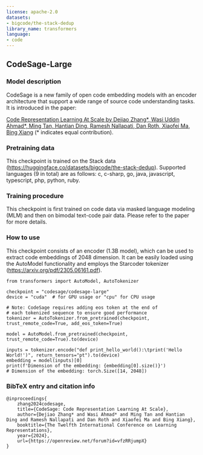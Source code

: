```yaml
---
license: apache-2.0
datasets:
- bigcode/the-stack-dedup
library_name: transformers
language:
- code
---
```


## CodeSage-Large

### Model description
CodeSage is a new family of open code embedding models with an encoder architecture that support a wide range of source code understanding tasks. It is introduced in the paper:

[Code Representation Learning At Scale by 
Dejiao Zhang*, Wasi Uddin Ahmad*, Ming Tan, Hantian Ding, Ramesh Nallapati, Dan Roth, Xiaofei Ma, Bing Xiang](https://arxiv.org/abs/2402.01935) (* indicates equal contribution).

### Pretraining data
This checkpoint is trained on the Stack data (https://huggingface.co/datasets/bigcode/the-stack-dedup). Supported languages (9 in total) are as follows: c, c-sharp, go, java, javascript, typescript, php, python, ruby.

### Training procedure
This checkpoint is first trained on code data via masked language modeling (MLM) and then on bimodal text-code pair data. Please refer to the paper for more details.

### How to use
This checkpoint consists of an encoder (1.3B model), which can be used to extract code embeddings of 2048 dimension. It can be easily loaded using the AutoModel functionality and employs the Starcoder tokenizer (https://arxiv.org/pdf/2305.06161.pdf).

```
from transformers import AutoModel, AutoTokenizer

checkpoint = "codesage/codesage-large"
device = "cuda"  # for GPU usage or "cpu" for CPU usage

# Note: CodeSage requires adding eos token at the end of
# each tokenized sequence to ensure good performance
tokenizer = AutoTokenizer.from_pretrained(checkpoint, trust_remote_code=True, add_eos_token=True)

model = AutoModel.from_pretrained(checkpoint, trust_remote_code=True).to(device)

inputs = tokenizer.encode("def print_hello_world():\tprint('Hello World!')", return_tensors="pt").to(device)
embedding = model(inputs)[0]
print(f'Dimension of the embedding: {embedding[0].size()}')
# Dimension of the embedding: torch.Size([14, 2048])
```

### BibTeX entry and citation info
```
@inproceedings{
    zhang2024codesage,
    title={CodeSage: Code Representation Learning At Scale},
    author={Dejiao Zhang* and Wasi Ahmad* and Ming Tan and Hantian Ding and Ramesh Nallapati and Dan Roth and Xiaofei Ma and Bing Xiang},
    booktitle={The Twelfth International Conference on Learning Representations},
    year={2024},
    url={https://openreview.net/forum?id=vfzRRjumpX}
}
```